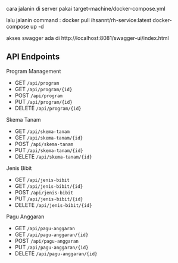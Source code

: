 cara jalanin di server pakai target-machine/docker-compose.yml

lalu jalanin command :
docker pull ihsannt/rh-service:latest
docker-compose up -d

akses swagger ada di
http://localhost:8081/swagger-ui/index.html

## API Endpoints

Program Management
- GET `/api/program` 
- GET `/api/program/{id}` 
- POST `/api/program` 
- PUT `/api/program/{id}` 
- DELETE `/api/program/{id}` 

Skema Tanam
- GET `/api/skema-tanam` 
- GET `/api/skema-tanam/{id}` 
- POST `/api/skema-tanam` 
- PUT `/api/skema-tanam/{id}` 
- DELETE `/api/skema-tanam/{id}` 

Jenis Bibit
- GET `/api/jenis-bibit` 
- GET `/api/jenis-bibit/{id}` 
- POST `/api/jenis-bibit` 
- PUT `/api/jenis-bibit/{id}` 
- DELETE `/api/jenis-bibit/{id}` 

Pagu Anggaran
- GET `/api/pagu-anggaran` 
- GET `/api/pagu-anggaran/{id}` 
- POST `/api/pagu-anggaran` 
- PUT `/api/pagu-anggaran/{id}` 
- DELETE `/api/pagu-anggaran/{id}` 